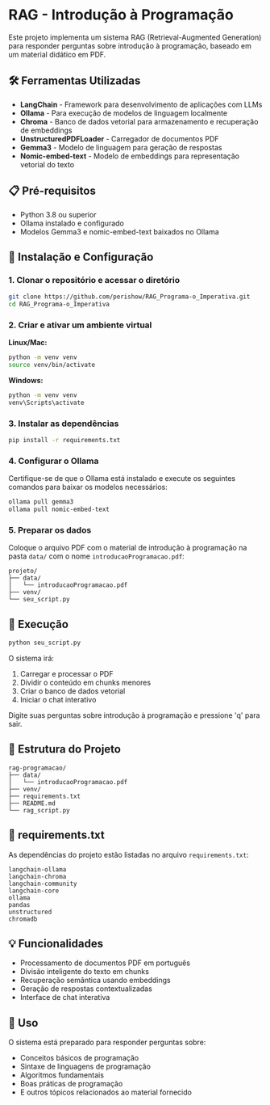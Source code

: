 # RAG - Introdução à Programação

Este projeto implementa um sistema RAG (Retrieval-Augmented Generation) para responder perguntas sobre introdução à programação, baseado em um material didático em PDF.

## 🛠️ Ferramentas Utilizadas

- **LangChain** - Framework para desenvolvimento de aplicações com LLMs
- **Ollama** - Para execução de modelos de linguagem localmente
- **Chroma** - Banco de dados vetorial para armazenamento e recuperação de embeddings
- **UnstructuredPDFLoader** - Carregador de documentos PDF
- **Gemma3** - Modelo de linguagem para geração de respostas
- **Nomic-embed-text** - Modelo de embeddings para representação vetorial do texto

## 📋 Pré-requisitos

- Python 3.8 ou superior
- Ollama instalado e configurado
- Modelos Gemma3 e nomic-embed-text baixados no Ollama

## 🔧 Instalação e Configuração

### 1. Clonar o repositório e acessar o diretório

```bash
git clone https://github.com/perishow/RAG_Programa-o_Imperativa.git
cd RAG_Programa-o_Imperativa
```

### 2. Criar e ativar um ambiente virtual

**Linux/Mac:**
```bash
python -m venv venv
source venv/bin/activate
```

**Windows:**
```bash
python -m venv venv
venv\Scripts\activate
```

### 3. Instalar as dependências

```bash
pip install -r requirements.txt
```

### 4. Configurar o Ollama

Certifique-se de que o Ollama está instalado e execute os seguintes comandos para baixar os modelos necessários:

```bash
ollama pull gemma3
ollama pull nomic-embed-text
```

### 5. Preparar os dados

Coloque o arquivo PDF com o material de introdução à programação na pasta `data/` com o nome `introducaoProgramacao.pdf`:

```
projeto/
├── data/
│   └── introducaoProgramacao.pdf
├── venv/
└── seu_script.py
```

## 🚀 Execução

```bash
python seu_script.py
```

O sistema irá:
1. Carregar e processar o PDF
2. Dividir o conteúdo em chunks menores
3. Criar o banco de dados vetorial
4. Iniciar o chat interativo

Digite suas perguntas sobre introdução à programação e pressione 'q' para sair.

## 📁 Estrutura do Projeto

```
rag-programacao/
├── data/
│   └── introducaoProgramacao.pdf
├── venv/
├── requirements.txt
├── README.md
└── rag_script.py
```

## 📝 requirements.txt

As dependências do projeto estão listadas no arquivo `requirements.txt`:

```
langchain-ollama
langchain-chroma
langchain-community
langchain-core
ollama
pandas
unstructured
chromadb
```

## 💡 Funcionalidades

- Processamento de documentos PDF em português
- Divisão inteligente do texto em chunks
- Recuperação semântica usando embeddings
- Geração de respostas contextualizadas
- Interface de chat interativa

## 🎯 Uso

O sistema está preparado para responder perguntas sobre:
- Conceitos básicos de programação
- Sintaxe de linguagens de programação
- Algoritmos fundamentais
- Boas práticas de programação
- E outros tópicos relacionados ao material fornecido
